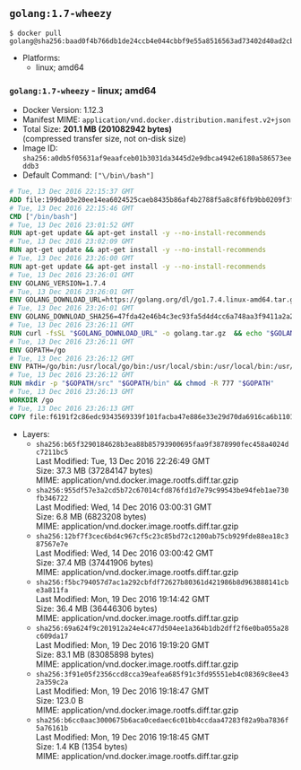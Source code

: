 ## `golang:1.7-wheezy`

```console
$ docker pull golang@sha256:baad0f4b766db1de24ccb4e044cbbf9e55a8516563ad73402d40ad2cb77ab943
```

-	Platforms:
	-	linux; amd64

### `golang:1.7-wheezy` - linux; amd64

-	Docker Version: 1.12.3
-	Manifest MIME: `application/vnd.docker.distribution.manifest.v2+json`
-	Total Size: **201.1 MB (201082942 bytes)**  
	(compressed transfer size, not on-disk size)
-	Image ID: `sha256:a0db5f05631af9eaafceb01b3031da3445d2e9dbca4942e6180a586573eeddb3`
-	Default Command: `["\/bin\/bash"]`

```dockerfile
# Tue, 13 Dec 2016 22:15:37 GMT
ADD file:199da03e20ee14ea6024525caeb8435b86af4b2788f5a8c8f6fb9bb0209f3fff in / 
# Tue, 13 Dec 2016 22:15:46 GMT
CMD ["/bin/bash"]
# Tue, 13 Dec 2016 23:01:52 GMT
RUN apt-get update && apt-get install -y --no-install-recommends 		ca-certificates 		curl 		wget 	&& rm -rf /var/lib/apt/lists/*
# Tue, 13 Dec 2016 23:02:09 GMT
RUN apt-get update && apt-get install -y --no-install-recommends 		bzr 		git 		mercurial 		openssh-client 		subversion 				procps 	&& rm -rf /var/lib/apt/lists/*
# Tue, 13 Dec 2016 23:26:00 GMT
RUN apt-get update && apt-get install -y --no-install-recommends 		g++ 		gcc 		libc6-dev 		make 		pkg-config 	&& rm -rf /var/lib/apt/lists/*
# Tue, 13 Dec 2016 23:26:01 GMT
ENV GOLANG_VERSION=1.7.4
# Tue, 13 Dec 2016 23:26:01 GMT
ENV GOLANG_DOWNLOAD_URL=https://golang.org/dl/go1.7.4.linux-amd64.tar.gz
# Tue, 13 Dec 2016 23:26:01 GMT
ENV GOLANG_DOWNLOAD_SHA256=47fda42e46b4c3ec93fa5d4d4cc6a748aa3f9411a2a2b7e08e3a6d80d753ec8b
# Tue, 13 Dec 2016 23:26:11 GMT
RUN curl -fsSL "$GOLANG_DOWNLOAD_URL" -o golang.tar.gz 	&& echo "$GOLANG_DOWNLOAD_SHA256  golang.tar.gz" | sha256sum -c - 	&& tar -C /usr/local -xzf golang.tar.gz 	&& rm golang.tar.gz
# Tue, 13 Dec 2016 23:26:11 GMT
ENV GOPATH=/go
# Tue, 13 Dec 2016 23:26:12 GMT
ENV PATH=/go/bin:/usr/local/go/bin:/usr/local/sbin:/usr/local/bin:/usr/sbin:/usr/bin:/sbin:/bin
# Tue, 13 Dec 2016 23:26:12 GMT
RUN mkdir -p "$GOPATH/src" "$GOPATH/bin" && chmod -R 777 "$GOPATH"
# Tue, 13 Dec 2016 23:26:13 GMT
WORKDIR /go
# Tue, 13 Dec 2016 23:26:13 GMT
COPY file:f6191f2c86edc9343569339f101facba47e886e33e29d70da6916ca6b1101a53 in /usr/local/bin/ 
```

-	Layers:
	-	`sha256:b65f3290184628b3ea88b85793900695faa9f3878990fec458a4024dc7211bc5`  
		Last Modified: Tue, 13 Dec 2016 22:26:49 GMT  
		Size: 37.3 MB (37284147 bytes)  
		MIME: application/vnd.docker.image.rootfs.diff.tar.gzip
	-	`sha256:955df57e3a2cd5b72c67014cfd876fd1d7e79c99543be94feb1ae730fb346722`  
		Last Modified: Wed, 14 Dec 2016 03:00:31 GMT  
		Size: 6.8 MB (6823208 bytes)  
		MIME: application/vnd.docker.image.rootfs.diff.tar.gzip
	-	`sha256:12bf7f3cec6bd4c967cf5c23c85bd72c1200ab75cb929fde88ea18c387567e7e`  
		Last Modified: Wed, 14 Dec 2016 03:00:42 GMT  
		Size: 37.4 MB (37441906 bytes)  
		MIME: application/vnd.docker.image.rootfs.diff.tar.gzip
	-	`sha256:f5bc794057d7ac1a292cbfdf72627b80361d421986b8d963888141cbe3a811fa`  
		Last Modified: Mon, 19 Dec 2016 19:14:42 GMT  
		Size: 36.4 MB (36446306 bytes)  
		MIME: application/vnd.docker.image.rootfs.diff.tar.gzip
	-	`sha256:69a624f9c201912a24e4c477d504ee1a364b1db2dff2f6e0ba055a28c609da17`  
		Last Modified: Mon, 19 Dec 2016 19:19:20 GMT  
		Size: 83.1 MB (83085898 bytes)  
		MIME: application/vnd.docker.image.rootfs.diff.tar.gzip
	-	`sha256:3f91e05f2356ccd8cca39eafea685f91c3fd95551eb4c08369c8ee432a359c2a`  
		Last Modified: Mon, 19 Dec 2016 19:18:47 GMT  
		Size: 123.0 B  
		MIME: application/vnd.docker.image.rootfs.diff.tar.gzip
	-	`sha256:b6cc0aac3000675b6aca0cedaec6c01bb4ccdaa47283f82a9ba7836f5a76161b`  
		Last Modified: Mon, 19 Dec 2016 19:18:45 GMT  
		Size: 1.4 KB (1354 bytes)  
		MIME: application/vnd.docker.image.rootfs.diff.tar.gzip
